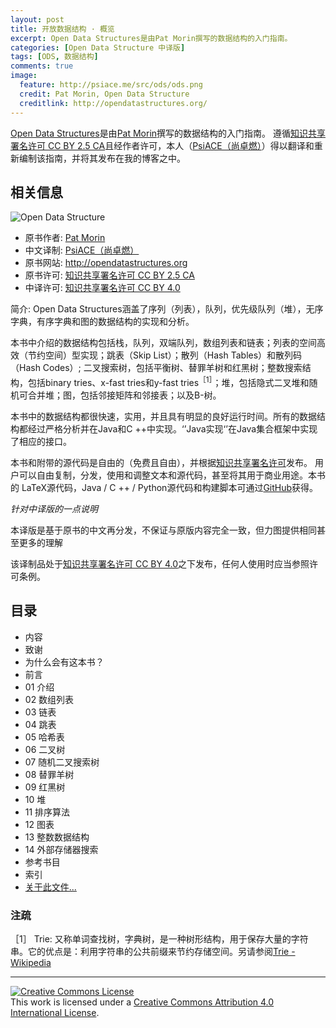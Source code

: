 ```yaml
---
layout: post
title: 开放数据结构 · 概览
excerpt: Open Data Structures是由Pat Morin撰写的数据结构的入门指南。
categories: [Open Data Structure 中译版]
tags: [ODS, 数据结构]
comments: true
image:
  feature: http://psiace.me/src/ods/ods.png
  credit: Pat Morin, Open Data Structure
  creditlink: http://opendatastructures.org/
---
```


[Open Data Structures](http://opendatastructures.org)是由[Pat Morin](http://cglab.ca/~morin/)撰写的数据结构的入门指南。
遵循[知识共享署名许可 CC BY 2.5 CA](http://creativecommons.org/licenses/by/2.5/ca/)且经作者许可，本人（[PsiACE（尚卓燃）](http://http://psiace.me/resume/)）得以翻译和重新编制该指南，并将其发布在我的博客之中。

## 相关信息

![Open Data Structure](http://psiace.me/src/ods/ods-book.jpg)

* 原书作者: [Pat Morin](http://cglab.ca/~morin/)        
* 中文译制: [PsiACE（尚卓燃）](http://http://psiace.me/resume/)
* 原书网站: http://opendatastructures.org
* 原书许可: [知识共享署名许可 CC BY 2.5 CA](http://creativecommons.org/licenses/by/2.5/ca/)
* 中译许可: [知识共享署名许可 CC BY 4.0](https://creativecommons.org/licenses/by/4.0/)

简介: Open Data Structures涵盖了序列（列表），队列，优先级队列（堆），无序字典，有序字典和图的数据结构的实现和分析。

本书中介绍的数据结构包括栈，队列，双端队列，数组列表和链表；列表的空间高效（节约空间）型实现；跳表（Skip List）；散列（Hash Tables）和散列码（Hash Codes）; 二叉搜索树，包括平衡树、替罪羊树和红黑树；整数搜索结构，包括binary tries、x-fast tries和y-fast tries<sup>［1］</sup>；堆，包括隐式二叉堆和随机可合并堆；图，包括邻接矩阵和邻接表；以及B-树。

本书中的数据结构都很快速，实用，并且具有明显的良好运行时间。所有的数据结构都经过严格分析并在Java和C ++中实现。‘’Java实现‘’在Java集合框架中实现了相应的接口。

本书和附带的源代码是自由的（免费且自由），并根据[知识共享署名许可](http://creativecommons.org/licenses/by/2.5/ca/)发布。 用户可以自由复制，分发，使用和调整文本和源代码，甚至将其用于商业用途。本书的 LaTeX源代码，Java / C ++ / Python源代码和构建脚本可通过[GitHub](https://github.com/patmorin/ods)获得。

*针对中译版的一点说明*

本译版是基于原书的中文再分发，不保证与原版内容完全一致，但力图提供相同甚至更多的理解

该译制品处于[知识共享署名许可 CC BY 4.0](https://creativecommons.org/licenses/by/4.0/)之下发布，任何人使用时应当参照许可条例。

## 目录

* 内容
* 致谢
* 为什么会有这本书？
* 前言
* 01  介绍
* 02  数组列表
* 03  链表
* 04  跳表
* 05  哈希表
* 06  二叉树
* 07  随机二叉搜索树
* 08  替罪羊树
* 09  红黑树
* 10  堆
* 11  排序算法
* 12  图表
* 13  整数数据结构
* 14  外部存储器搜索
* 参考书目
* 索引
* [关于此文件...](http://psiace.me/articles/2018-04/ODS/)


### 注疏

［1］ Trie: 又称单词查找树，字典树，是一种树形结构，用于保存大量的字符串。它的优点是：利用字符串的公共前缀来节约存储空间。另请参阅[Trie - Wikipedia](https://en.m.wikipedia.org/wiki/Trie)

---
<a rel="license" href="http://creativecommons.org/licenses/by/4.0/"><img alt="Creative Commons License" style="border-width:0" src="https://i.creativecommons.org/l/by/4.0/88x31.png" /></a><br />This work is licensed under a <a rel="license" href="http://creativecommons.org/licenses/by/4.0/">Creative Commons Attribution 4.0 International License</a>.



